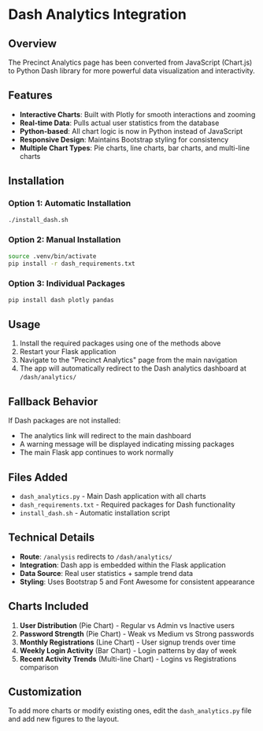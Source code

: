 # Dash Analytics Integration

## Overview
The Precinct Analytics page has been converted from JavaScript (Chart.js) to Python Dash library for more powerful data visualization and interactivity.

## Features
- **Interactive Charts**: Built with Plotly for smooth interactions and zooming
- **Real-time Data**: Pulls actual user statistics from the database
- **Python-based**: All chart logic is now in Python instead of JavaScript
- **Responsive Design**: Maintains Bootstrap styling for consistency
- **Multiple Chart Types**: Pie charts, line charts, bar charts, and multi-line charts

## Installation

### Option 1: Automatic Installation
```bash
./install_dash.sh
```

### Option 2: Manual Installation
```bash
source .venv/bin/activate
pip install -r dash_requirements.txt
```

### Option 3: Individual Packages
```bash
pip install dash plotly pandas
```

## Usage
1. Install the required packages using one of the methods above
2. Restart your Flask application
3. Navigate to the "Precinct Analytics" page from the main navigation
4. The app will automatically redirect to the Dash analytics dashboard at `/dash/analytics/`

## Fallback Behavior
If Dash packages are not installed:
- The analytics link will redirect to the main dashboard
- A warning message will be displayed indicating missing packages
- The main Flask app continues to work normally

## Files Added
- `dash_analytics.py` - Main Dash application with all charts
- `dash_requirements.txt` - Required packages for Dash functionality
- `install_dash.sh` - Automatic installation script

## Technical Details
- **Route**: `/analysis` redirects to `/dash/analytics/`
- **Integration**: Dash app is embedded within the Flask application
- **Data Source**: Real user statistics + sample trend data
- **Styling**: Uses Bootstrap 5 and Font Awesome for consistent appearance

## Charts Included
1. **User Distribution** (Pie Chart) - Regular vs Admin vs Inactive users
2. **Password Strength** (Pie Chart) - Weak vs Medium vs Strong passwords
3. **Monthly Registrations** (Line Chart) - User signup trends over time
4. **Weekly Login Activity** (Bar Chart) - Login patterns by day of week
5. **Recent Activity Trends** (Multi-line Chart) - Logins vs Registrations comparison

## Customization
To add more charts or modify existing ones, edit the `dash_analytics.py` file and add new figures to the layout.